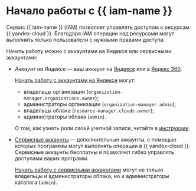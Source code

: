 # Начало работы с {{ iam-name }}

Сервис {{ iam-name }} (IAM) позволяет управлять доступом к ресурсам {{ yandex-cloud }}. Благодаря IAM операции над ресурсами могут выполнять только пользователи с нужными правами доступа.

Начать работу можно с аккаунтами на Яндексе или сервисными аккаунтами:

* _Аккаунт на Яндексе_ — ваш аккаунт на [Яндексе](https://yandex.ru/support/passport/index.html) или в [Яндекс 360](https://360.yandex.ru/).

   [Начать работу с аккаунтами на Яндексе](quickstart.md) могут:

   * владельцы организации (`organization-manager.organizations.owner`);
   * администраторы организации (`organization-manager.admin`);
   * владельцы облака (`resource-manager.clouds.owner`);
   * администраторы облака (`admin`).

   О том, как узнать роли своей учетной записи, читайте в [инструкции](quickstart.md#before-you-begin).

* [Сервисные аккаунты](concepts/users/service-accounts.md) — дополнительные аккаунты, с помощью которых программы могут выполнять операции в {{ yandex-cloud }}. Сервисные аккаунты бесплатны и позволяют гибко управлять доступами ваших программ.

   [Начать работу с сервисными аккаунтами](quickstart-sa.md) могут не только владельцы и администраторы облака, но и администраторы каталога (`admin`).
